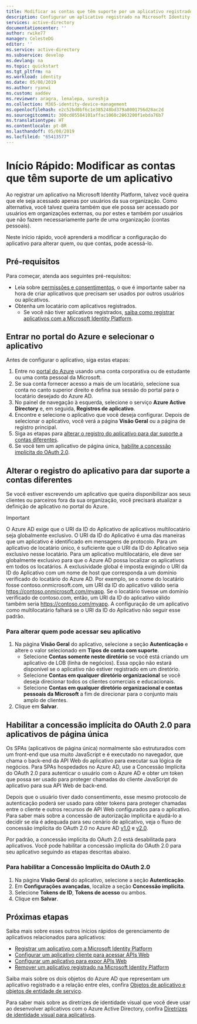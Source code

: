 ```yaml
---
title: Modificar as contas que têm suporte por um aplicativo registrado na Microsoft Identity Platform | Azure
description: Configurar um aplicativo registrado na Microsoft Identity Platform para alterar quem, ou que contas, pode acessar o aplicativo.
services: active-directory
documentationcenter: ''
author: rwike77
manager: CelesteDG
editor: ''
ms.service: active-directory
ms.subservice: develop
ms.devlang: na
ms.topic: quickstart
ms.tgt_pltfrm: na
ms.workload: identity
ms.date: 05/08/2019
ms.author: ryanwi
ms.custom: aaddev
ms.reviewer: aragra, lenalepa, sureshja
ms.collection: M365-identity-device-management
ms.openlocfilehash: e2c52bd0bf6c1e385248bd379a8001756d28ac2d
ms.sourcegitcommit: 300cd05584101affac1060c2863200f1ebda76b7
ms.translationtype: HT
ms.contentlocale: pt-BR
ms.lasthandoff: 05/08/2019
ms.locfileid: "65413577"
---
```

# <a name="quickstart-modify-the-accounts-supported-by-an-application"></a>Início Rápido: Modificar as contas que têm suporte de um aplicativo

Ao registrar um aplicativo na Microsoft Identity Platform, talvez você queira que ele seja acessado apenas por usuários da sua organização. Como alternativa, você talvez queira também que ele possa ser acessado por usuários em organizações externas, ou por estes e também por usuários que não fazem necessariamente parte de uma organização (contas pessoais).

Neste início rápido, você aprenderá a modificar a configuração do aplicativo para alterar quem, ou que contas, pode acessá-lo.

## <a name="prerequisites"></a>Pré-requisitos

Para começar, atenda aos seguintes pré-requisitos:

* Leia sobre [permissões e consentimentos](v2-permissions-and-consent.md), o que é importante saber na hora de criar aplicativos que precisam ser usados por outros usuários ou aplicativos.
* Obtenha um locatário com aplicativos registrados.
  * Se você não tiver aplicativos registrados, [saiba como registrar aplicativos com a Microsoft Identity Platform](quickstart-register-app.md).

## <a name="sign-in-to-the-azure-portal-and-select-the-app"></a>Entrar no portal do Azure e selecionar o aplicativo

Antes de configurar o aplicativo, siga estas etapas:

1. Entre no [portal do Azure](https://portal.azure.com) usando uma conta corporativa ou de estudante ou uma conta pessoal da Microsoft.
1. Se sua conta fornecer acesso a mais de um locatário, selecione sua conta no canto superior direito e defina sua sessão do portal para o locatário desejado do Azure AD.
1. No painel de navegação à esquerda, selecione o serviço **Azure Active Directory** e, em seguida, **Registros de aplicativo**.
1. Encontre e selecione o aplicativo que você deseja configurar. Depois de selecionar o aplicativo, você verá a página **Visão Geral** ou a página de registro principal.
1. Siga as etapas para [alterar o registro do aplicativo para dar suporte a contas diferentes](#change-the-application-registration-to-support-different-accounts).
1. Se você tem um aplicativo de página única, [habilite a concessão implícita do OAuth 2.0](#enable-oauth-20-implicit-grant-for-single-page-applications).

## <a name="change-the-application-registration-to-support-different-accounts"></a>Alterar o registro do aplicativo para dar suporte a contas diferentes

Se você estiver escrevendo um aplicativo que queira disponibilizar aos seus clientes ou parceiros fora da sua organização, você precisará atualizar a definição de aplicativo no portal do Azure.

> [!IMPORTANT]
> O Azure AD exige que o URI da ID do Aplicativo de aplicativos multilocatário seja globalmente exclusivo. O URI da ID do Aplicativo é uma das maneiras que um aplicativo é identificado em mensagens de protocolo. Para um aplicativo de locatário único, é suficiente que o URI da ID do Aplicativo seja exclusivo nesse locatário. Para um aplicativo multilocatário, ele deve ser globalmente exclusivo para que o Azure AD possa localizar os aplicativos em todos os locatários. A exclusividade global é imposta exigindo o URI da ID do Aplicativo com um nome de host que corresponda a um domínio verificado do locatário do Azure AD. Por exemplo, se o nome do locatário fosse contoso.onmicrosoft.com, um URI da ID do aplicativo válido seria https://contoso.onmicrosoft.com/myapp. Se o locatário tivesse um domínio verificado de contoso.com, então, um URI da ID do aplicativo válido também seria https://contoso.com/myapp. A configuração de um aplicativo como multilocatário falhará se o URI da ID do Aplicativo não seguir esse padrão.

### <a name="to-change-who-can-access-your-application"></a>Para alterar quem pode acessar seu aplicativo

1. Na página **Visão Geral** do aplicativo, selecione a seção **Autenticação** e altere o valor selecionado em **Tipos de conta com suporte**.
    * Selecione **Contas somente neste diretório** se você está criando um aplicativo de LOB (linha de negócios). Essa opção não estará disponível se o aplicativo não estiver registrado em um diretório.
    * Selecione **Contas em qualquer diretório organizacional** se você deseja direcionar todos os clientes comerciais e educacionais.
    * Selecione **Contas em qualquer diretório organizacional e contas pessoais da Microsoft** a fim de direcionar para o conjunto mais amplo de clientes.
1. Clique em **Salvar**.

## <a name="enable-oauth-20-implicit-grant-for-single-page-applications"></a>Habilitar a concessão implícita do OAuth 2.0 para aplicativos de página única

Os SPAs (aplicativos de página única) normalmente são estruturados com um front-end que usa muito JavaScript e é executado no navegador, que chama o back-end da API Web do aplicativo para executar sua lógica de negócios. Para SPAs hospedados no Azure AD, use a Concessão Implícita do OAuth 2.0 para autenticar o usuário com o Azure AD e obter um token que possa ser usado para proteger chamadas do cliente JavaScript do aplicativo para sua API Web de back-end.

Depois que o usuário tiver dado consentimento, esse mesmo protocolo de autenticação poderá ser usado para obter tokens para proteger chamadas entre o cliente e outros recursos de API Web configurados para o aplicativo. Para saber mais sobre a concessão de autorização implícita e ajudá-lo a decidir se ela é adequada para seu cenário de aplicativo, veja o fluxo de concessão implícita do OAuth 2.0 no Azure AD [v1.0](v1-oauth2-implicit-grant-flow.md) e [v2.0](v2-oauth2-implicit-grant-flow.md).

Por padrão, a concessão implícita do OAuth 2.0 está desabilitada para aplicativos. Você pode habilitar a concessão implícita do OAuth 2.0 para seu aplicativo seguindo as etapas descritas abaixo.

### <a name="to-enable-oauth-20-implicit-grant"></a>Para habilitar a Concessão Implícita do OAuth 2.0

1. Na página **Visão Geral** do aplicativo, selecione a seção **Autenticação**.
1. Em **Configurações avançadas**, localize a seção **Concessão implícita**.
1. Selecione **Tokens de ID**, **Tokens de acesso** ou ambos.
1. Clique em **Salvar**.

## <a name="next-steps"></a>Próximas etapas

Saiba mais sobre esses outros inícios rápidos de gerenciamento de aplicativos relacionados para aplicativos:

* [Registrar um aplicativo com a Microsoft Identity Platform](quickstart-register-app.md)
* [Configurar um aplicativo cliente para acessar APIs Web](quickstart-configure-app-access-web-apis.md)
* [Configurar um aplicativo para expor APIs Web](quickstart-configure-app-expose-web-apis.md)
* [Remover um aplicativo registrado na Microsoft Identity Platform](quickstart-remove-app.md)

Saiba mais sobre os dois objetos do Azure AD que representam um aplicativo registrado e a relação entre eles, confira [Objetos de aplicativo e objetos de entidade de serviço](app-objects-and-service-principals.md).

Para saber mais sobre as diretrizes de identidade visual que você deve usar ao desenvolver aplicativos com o Azure Active Directory, confira [Diretrizes de identidade visual para aplicativos](howto-add-branding-in-azure-ad-apps.md).
